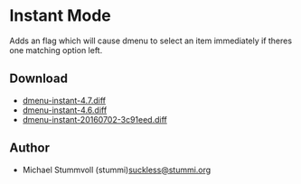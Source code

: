 Instant Mode
============

Adds an flag which will cause dmenu to select an item immediately if theres one matching option left.

Download
--------
* [dmenu-instant-4.7.diff](dmenu-instant-4.7.diff)
* [dmenu-instant-4.6.diff](dmenu-instant-4.6.diff)
* [dmenu-instant-20160702-3c91eed.diff](dmenu-instant-20160702-3c91eed.diff)

Author
------
* Michael Stummvoll (stummi)<suckless@stummi.org>
